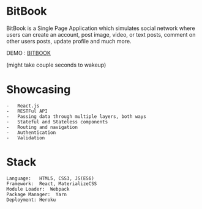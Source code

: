 # BitBook
BitBook is a Single Page Application which simulates social network where users can create an account, post image, video, or text posts, comment on other users posts, update profile and much more.


DEMO : [BITBOOK](https://bitbook-react.herokuapp.com/) 

(might take couple seconds to wakeup)

# Showcasing 

    -   React.js
    -   RESTFul API
    -   Passing data through multiple layers, both ways
    -   Stateful and Stateless components
    -   Routing and navigation
    -   Authentication
    -   Validation

# Stack

    Language:   HTML5, CSS3, JS(ES6)
    Framework:  React, MaterializeCSS
    Module Loader:  Webpack
    Package Manager:  Yarn
    Deployment: Heroku
